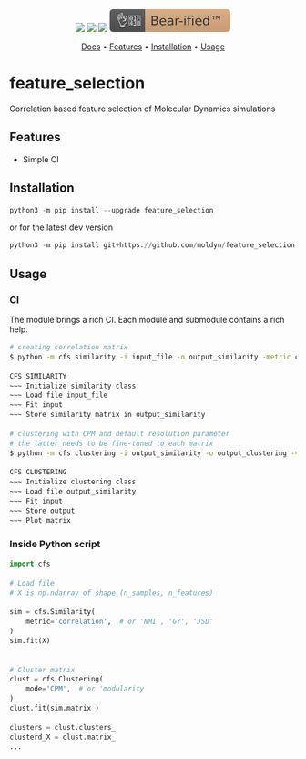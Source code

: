 
<div align="center">
  <p>
    <a href="https://github.com/wemake-services/wemake-python-styleguide" alt="wemake-python-styleguide" >
        <img src="https://img.shields.io/badge/style-wemake-000000.svg" /></a>
    <a href="https://github.com/moldyn/feature_selection/blob/main/LICENSE" alt="License" >
        <img src="https://img.shields.io/github/license/moldyn/feature_selection" /></a>
    <a href="https://moldyn.github.io/feature_selection" alt="Docs" >
        <img src="https://img.shields.io/badge/pdoc3-Documentation-brightgreen" /></a>
    <a href="https://beartype.rtfd.io" alt="bear-ified" >
        <img src="https://raw.githubusercontent.com/beartype/beartype-assets/main/badge/bear-ified.svg" /></a>
  </p>

  <p>
    <a href="https://moldyn.github.io/feature_selection">Docs</a> •
    <a href="#features">Features</a> •
    <a href="#installation">Installation</a> •
    <a href="#usage">Usage</a>
  </p>
</div>


# feature_selection
Correlation based feature selection of Molecular Dynamics simulations

## Features
- Simple CI

## Installation

```python
python3 -m pip install --upgrade feature_selection
```
or for the latest dev version
```python
python3 -m pip install git+https://github.com/moldyn/feature_selection.git
```

## Usage
### CI
The module brings a rich CI. Each module and submodule contains a rich help.
```bash
# creating correlation matrix
$ python -m cfs similarity -i input_file -o output_similarity -metric correlation -v

CFS SIMILARITY
~~~ Initialize similarity class
~~~ Load file input_file
~~~ Fit input
~~~ Store similarity matrix in output_similarity

# clustering with CPM and default resolution parameter
# the latter needs to be fine-tuned to each matrix
$ python -m cfs clustering -i output_similarity -o output_clustering -v

CFS CLUSTERING
~~~ Initialize clustering class
~~~ Load file output_similarity
~~~ Fit input
~~~ Store output
~~~ Plot matrix
```

### Inside Python script
```python
import cfs

# Load file
# X is np.ndarray of shape (n_samples, n_features)

sim = cfs.Similarity(
    metric='correlation',  # or 'NMI', 'GY', 'JSD'
)
sim.fit(X)


# Cluster matrix
clust = cfs.Clustering(
    mode='CPM',  # or 'modularity
)
clust.fit(sim.matrix_)

clusters = clust.clusters_
clusterd_X = clust.matrix_
...
```
